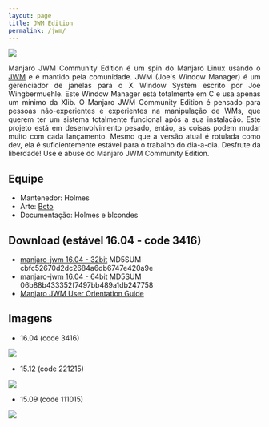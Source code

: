 ```yaml
---
layout: page
title: JWM Edition
permalink: /jwm/
---
```


<img src="http://www.auplod.com/u/dlpauo7e6bf.png">

<p style="text-align: justify;">Manjaro JWM Community Edition é um spin do Manjaro Linux usando o <a href="http://joewing.net/projects/jwm/index.shtml">JWM</a> e é mantido pela comunidade. JWM (Joe's Window Manager) é um gerenciador de janelas para o X Window System escrito por Joe Wingbermuehle. 
Este Window Manager está totalmente em C e usa apenas um mínimo da Xlib. O Manjaro JWM Community Edition é pensado para pessoas não-experientes e experientes na manipulação de WMs, que querem ter um sistema totalmente funcional após a sua instalação. Este projeto está em desenvolvimento pesado, então, as coisas podem mudar muito com cada lançamento. Mesmo que a versão atual é rotulada como dev, ela é suficientemente estável para o trabalho do dia-a-dia. Desfrute da liberdade! Use e abuse do Manjaro JWM Community Edition.</p>

## Equipe

* Mantenedor: Holmes
* Arte: [Beto](https://github.com/fallenskillz)
* Documentação: Holmes e blcondes

## Download (estável 16.04 - code 3416)

* [manjaro-jwm 16.04 - 32bit](https://sourceforge.net/projects/holmeslinux/files/Manjaro%20JWM%2016.04/Code%203416/manjaro-jwm-community-16.04-i686-3416.iso/download) MD5SUM cbfc52670d2dc2684a6db6747e420a9e
* [manjaro-jwm 16.04 - 64bit](https://sourceforge.net/projects/holmeslinux/files/Manjaro%20JWM%2016.04/Code%203416/manjaro-jwm-community-16.04-x86_64-3416.iso/download) MD5SUM 06b88b433352f7497bb489a1db247758
* [Manjaro JWM User Orientation Guide](https://sourceforge.net/projects/holmeslinux/files/Documentation/User_Orientation_Guide-16.04.pdf/download)

## Imagens  

* 16.04 (code 3416)

<img src="http://i.imgur.com/1Xosxvr.png">

* 15.12 (code 221215)

<img src="http://i.imgur.com/aPmwW1p.png">

* 15.09 (code 111015)

<img src="http://i.imgur.com/CDwu3iE.png">
